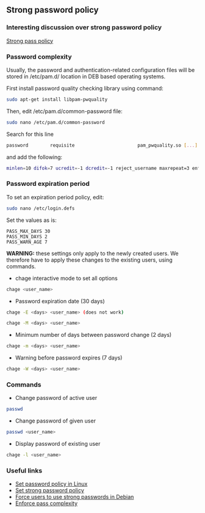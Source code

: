 ## Strong password policy
### Interesting discussion over strong password policy
[Strong pass policy](https://security.stackexchange.com/questions/139702/does-preventing-consecutive-characters-in-a-password-actually-increase-security)

### Password complexity
Usually, the password and authentication-related configuration files will be stored in /etc/pam.d/ location in DEB based operating systems.

First install password quality checking library using command:
```bash
sudo apt-get install libpam-pwquality
```

Then, edit /etc/pam.d/common-password file:
```bash
sudo nano /etc/pam.d/common-password
```

Search for this line
```bash
password        requisite                       pam_pwquality.so [...]
```
and add the following:
```bash
minlen=10 difok=7 ucredit=-1 dcredit=-1 reject_username maxrepeat=3 enforce_for_root
```

### Password expiration period

To set an expiration period policy, edit:
```bash
sudo nano /etc/login.defs
```

Set the values as is:
```
PASS_MAX_DAYS 30
PASS_MIN_DAYS 2
PASS_WARN_AGE 7
```

**WARNING:** these settings only apply to the newly created users. We therefore have to apply these changes to the existing users, using commands.

- chage interactive mode to set all options
```bash
chage <user_name>
```

- Password expiration date (30 days)
```bash
chage -E <days> <user_name> (does not work)

chage -M <days> <user_name>
```

- Minimum number of days between password change (2 days)
```bash
chage -m <days> <user_name>
```

- Warning before password expires (7 days)
```bash
chage -W <days> <user_name>
```

### Commands
- Change password of active user
```bash
passwd
```
- Change password of given user
```bash
passwd <user_name>
```

- Display password of existing user
```bash
chage -l <user_name>
```

### Useful links
- [Set password policy in Linux](https://ostechnix.com/how-to-set-password-policies-in-linux/)
- [Set strong password policy](https://computingforgeeks.com/enforce-strong-user-password-policy-ubuntu-debian/)
- [Force users to use strong passwords in Debian](https://ostechnix.com/force-users-use-strong-passwords-debian-ubuntu/)
- [Enforce pass complexity](https://www.networkworld.com/article/2726217/how-to-enforce-password-complexity-on-linux.html)
